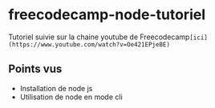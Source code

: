 # freecodecamp-node-tutoriel

Tutoriel suivie sur la chaine youtube de Freecodecamp`[ici](https://www.youtube.com/watch?v=Oe421EPjeBE)`

## Points vus

 - Installation de node js
 - Utilisation de node en mode cli
